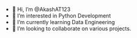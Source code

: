 - 👋 Hi, I’m @AkashAT123
- 👀 I’m interested in Python Development 
- 🌱 I’m currently learning Data Engineering 
- 💞️ I’m looking to collaborate on various projects.

<!---
Ak12134/Ak12134 is a ✨ special ✨ repository because its `README.md` (this file) appears on your GitHub profile.
You can click the Preview link to take a look at your changes.
--->
